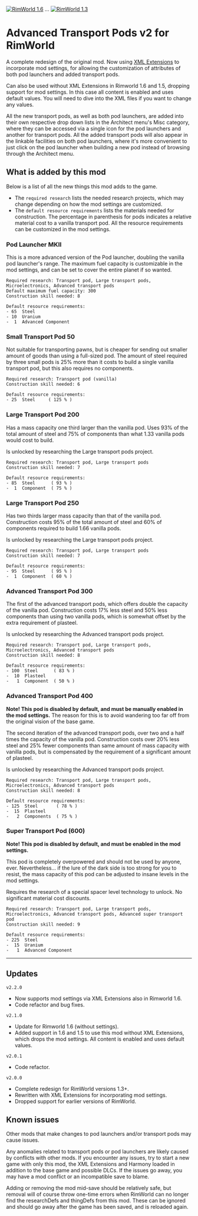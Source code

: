 [![RimWorld 1.6](https://img.shields.io/badge/RimWorld-1.6-brightgreen.svg?style=plastic&logo=steam)](https://rimworldgame.com/)
...
[![RimWorld 1.3](https://img.shields.io/badge/RimWorld-1.3-brightgreen.svg?style=plastic&logo=steam)](https://rimworldgame.com/)

# Advanced Transport Pods v2 for RimWorld

A complete redesign of the original mod. Now using [XML Extensions](https://github.com/15adhami/XmlExtensions) to incorporate mod settings, for allowing the customization of attributes of both pod launchers and added transport pods.

Can also be used without XML Extensions in Rimworld 1.6 and 1.5, dropping support for mod settings. In this case all content is enabled and uses default values. You will need to dive into the XML files if you want to change any values.

All the new transport pods, as well as both pod launchers, are added into their own respective drop down lists in the Architect menu's Misc category, where they can be accessed via a single icon for the pod launchers and another for transport pods. All the added transport pods will also appear in the linkable facilities on both pod launchers, where it's more convenient to just click on the pod launcher when building a new pod instead of browsing through the Architect menu.

## What is added by this mod

Below is a list of all the new things this mod adds to the game.

- The `required research` lists the needed research projects, which may change depending on how the mod settings are customized.
- The `default resource requirements` lists the materials needed for construction. The percentage in parenthesis for pods indicates a relative material cost to a vanilla transport pod. All the resource requirements can be customized in the mod settings.

### Pod Launcher MKII

This is a more advanced version of the Pod launcher, doubling the vanilla pod launcher's range. The maximum fuel capacity is customizable in the mod settings, and can be set to cover the entire planet if so wanted.

```none
Required research: Transport pod, Large transport pods, Microelectronics, Advanced transport pods
Default maximum fuel capacity: 300
Construction skill needed: 8

Default resource requirements:
- 65  Steel
- 10  Uranium
-  1  Advanced Component
```

### Small Transport Pod 50

Not suitable for transporting pawns, but is cheaper for sending out smaller amount of goods than using a full-sized pod. The amount of steel required by three small pods is 25% more than it costs to build a single vanilla transport pod, but this also requires no components.

```none
Required research: Transport pod (vanilla)
Construction skill needed: 6

Default resource requirements:
- 25  Steel     ( 125 % )
```

### Large Transport Pod 200

Has a mass capacity one third larger than the vanilla pod. Uses 93% of the total amount of steel and 75% of components than what 1.33 vanilla pods would cost to build.

Is unlocked by researching the Large transport pods project.

```none
Required research: Transport pod, Large transport pods
Construction skill needed: 7

Default resource requirements:
- 85  Steel      ( 93 % )
-  1  Component  ( 75 % )
```

### Large Transport Pod 250

Has two thirds larger mass capacity than that of the vanilla pod. Construction costs 95% of the total amount of steel and 60% of components required to build 1.66 vanilla pods.

Is unlocked by researching the Large transport pods project.

```none
Required research: Transport pod, Large transport pods
Construction skill needed: 7

Default resource requirements:
- 95  Steel      ( 95 % )
-  1  Component  ( 60 % )
```

### Advanced Transport Pod 300

The first of the advanced transport pods, which offers double the capacity of the vanilla pod. Construction costs 17% less steel and 50% less components than using two vanilla pods, which is somewhat offset by the extra requirement of plasteel.

Is unlocked by researching the Advanced transport pods project.

```none
Required research: Transport pod, Large transport pods, Microelectronics, Advanced transport pods
Construction skill needed: 8

Default resource requirements:
- 100  Steel      ( 83 % )
-  10  Plasteel
-   1  Component  ( 50 % )
```

### Advanced Transport Pod 400

**Note! This pod is disabled by default, and must be manually enabled in the mod settings.** The reason for this is to avoid wandering too far off from the original vision of the base game.

The second iteration of the advanced transport pods, over two and a half times the capacity of the vanilla pod. Construction costs over 20% less steel and 25% fewer components than same amount of mass capacity with vanilla pods, but is compensated by the requirement of a significant amount of plasteel.

Is unlocked by researching the Advanced transport pods project.

```none
Required research: Transport pod, Large transport pods, Microelectronics, Advanced transport pods
Construction skill needed: 8

Default resource requirements:
- 125  Steel       ( 78 % )
-  15  Plasteel
-   2  Components  ( 75 % )
```

### Super Transport Pod (600)

**Note! This pod is disabled by default, and must be enabled in the mod settings.**

This pod is completely overpowered and should not be used by anyone, ever. Nevertheless... if the lure of the dark side is too strong for you to resist, the mass capacity of this pod can be adjusted to insane levels in the mod settings.

Requires the research of a special spacer level technology to unlock. No significant material cost discounts.

```none
Required research: Transport pod, Large transport pods, Microelectronics, Advanced transport pods, Advanced super transport pod
Construction skill needed: 9

Default resource requirements:
- 225  Steel
-  15  Uranium
-   1  Advanced Component
```

---

## Updates

`v2.2.0`

- Now supports mod settings via XML Extensions also in Rimworld 1.6.
- Code refactor and bug fixes.

`v2.1.0`

- Update for Rimworld 1.6 (without settings).
- Added support in 1.6 and 1.5 to use this mod without XML Extensions, which drops the mod settings. All content is enabled and uses default values.

`v2.0.1`

- Code refactor.

`v2.0.0`

- Complete redesign for RimWorld versions 1.3+.
- Rewritten with XML Extensions for incorporating mod settings.
- Dropped support for earlier versions of RimWorld.

## Known issues

Other mods that make changes to pod launchers and/or transport pods may cause issues.

Any anomalies related to transport pods or pod launchers are likely caused by conflicts with other mods. If you encounter any issues, try to start a new game with only this mod, the XML Extensions and Harmony loaded in addition to the base game and possible DLCs. If the issues go away, you may have a mod conflict or an incompatible save to blame.

Adding or removing the mod mid-save should be relatively safe, but removal will of course throw one-time errors when RimWorld can no longer find the researchDefs and thingDefs from this mod. These can be ignored and should go away after the game has been saved, and is reloaded again.
